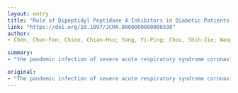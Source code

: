 ```yaml
---
layout: entry
title: "Role of Dipeptidyl Peptidase 4 Inhibitors in Diabetic Patients with Coronavirus-19 Infection"
link: "https://doi.org/10.1097/JCMA.0000000000000338"
author:
- Chen, Chun-Fan; Chien, Chian-Hsu; Yang, Yi-Ping; Chou, Shih-Jie; Wang, Mong-Lien; Huo, The-Ia; Lin, Chih-Ching

summary:
- "the pandemic infection of severe acute respiratory syndrome coronavirus 2 (SARS-CoV-2) has been confirmed to be angiotensin converting enzymes 2 (ACE2) Dipeptidyl peptidase 4 (DDP-4), a well-known anti-diabetic drug, has been widely used to control the glycemic condition in diabetic patients."

original:
- "The pandemic infection of severe acute respiratory syndrome coronavirus 2 (SARS-CoV-2) is widely increasing the patients affiliated with coronavirus disease 2019 (COVID-19) from last December of 2019. It's reported that the entry receptor of SARS-CoV-2 has been confirmed to be angiotensin converting enzymes 2 (ACE2). Notably, whether the ACE-related inhibitors or drugs modulated ACE2 activity in affecting with viral activity and disease severity of SARS-CoV-2 is still an open question. Dipeptidyl peptidase 4 (DDP-4), a well-known anti-diabetic drug, has been widely used to control the glycemic condition in diabetic patients. In this article, we are focusing on the impact of ACE inhibitors (ACEI) and DPP4 inhibitors used on SARS-CoV-2 activity and discussions about those drugs that may be related to infectious condition of COVID-19 diseases."
---
```


